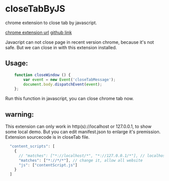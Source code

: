 # closeTabByJS
chrome extension to close tab by javascript.  

[chrome extension url](https://chrome.google.com/webstore/detail/closetabbyjs/ipokkmbpcicendfjcnlmonfejdbckomm?utm_source=chrome-ntp-icon)
[github link](https://github.com/jdk137/closeTabByJS)

Javacript can not close page in recent version chrome, because it's not safe. But we can close in with this extension installed.

## Usage:
```js
	function closeWindow () {
		var event = new Event('closeTabMessage');
		document.body.dispatchEvent(event);
	};
```
Run this  function in javascript, you can close chrome tab now.  


## warning: 
This extension can only work in  http(s)://localhost or 127.0.0.1,  to show some local demo. But you can edit manifest.json to enlarge it's premission.
Extension sourcecode is in closeTab file.
```js
  "content_scripts": [
    {
      // "matches": ["*://localhost/*", "*://127.0.0.1/*"], // localhost and 127.0.0.1
      "matches": ["*://*/*"], // change it, allow all website
      "js": ["contentScript.js"]
    }
  ]
```

